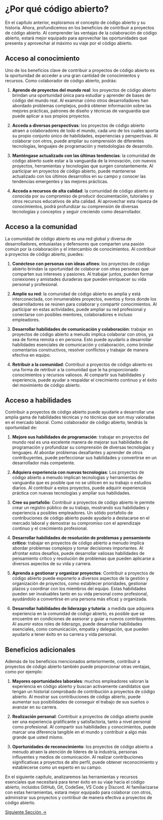 # ¿Por qué código abierto?

En el capítulo anterior, exploramos el concepto de código abierto y su historia. Ahora, profundicemos en los beneficios de contribuir a proyectos de código abierto. Al comprender las ventajas de la colaboración de código abierto, estará mejor equipado para aprovechar las oportunidades que presenta y aprovechar al máximo su viaje por el código abierto.

## Acceso al conocimiento

Uno de los beneficios clave de contribuir a proyectos de código abierto es la oportunidad de acceder a una gran cantidad de conocimientos y recursos. Como colaborador de código abierto, podrás:

1. **Aprende de proyectos del mundo real**: los proyectos de código abierto brindan una oportunidad única para estudiar y aprender de bases de código del mundo real. Al examinar cómo otros desarrolladores han abordado problemas complejos, podrá obtener información sobre las mejores prácticas, patrones de diseño y técnicas de vanguardia que puede aplicar a sus propios proyectos.

2. **Acceda a diversas perspectivas**: los proyectos de código abierto atraen a colaboradores de todo el mundo, cada uno de los cuales aporta su propio conjunto único de habilidades, experiencias y perspectivas. Al colaborar con otros, puede ampliar su comprensión de diferentes tecnologías, lenguajes de programación y metodologías de desarrollo.

3. **Manténgase actualizado con las últimas tendencias**: la comunidad de código abierto suele estar a la vanguardia de la innovación, con nuevos proyectos, herramientas y tecnologías que surgen constantemente. Al participar en proyectos de código abierto, puede mantenerse actualizado con los últimos desarrollos en su campo y conocer las tendencias emergentes y las mejores prácticas.

4. **Acceda a recursos de alta calidad**: la comunidad de código abierto es conocida por su compromiso de producir documentación, tutoriales y otros recursos educativos de alta calidad. Al aprovechar esta riqueza de conocimientos, podrá profundizar su comprensión de diversas tecnologías y conceptos y seguir creciendo como desarrollador.

## Acceso a la comunidad

La comunidad de código abierto es una red global y diversa de desarrolladores, entusiastas y defensores que comparten una pasión común por la colaboración y el intercambio de conocimientos. Al contribuir a proyectos de código abierto, puedes:

1. **Conéctese con personas con ideas afines**: los proyectos de código abierto brindan la oportunidad de colaborar con otras personas que comparten sus intereses y pasiones. Al trabajar juntos, pueden formar conexiones y amistades duraderas que pueden enriquecer su vida personal y profesional.

2. **Amplíe su red**: la comunidad de código abierto es amplia y está interconectada, con innumerables proyectos, eventos y foros donde los desarrolladores se reúnen para colaborar y compartir conocimientos. Al participar en estas actividades, puede ampliar su red profesional y conectarse con posibles mentores, colaboradores e incluso empleadores.

3. **Desarrollar habilidades de comunicación y colaboración**: trabajar en proyectos de código abierto a menudo implica colaborar con otros, ya sea de forma remota o en persona. Esto puede ayudarlo a desarrollar habilidades esenciales de comunicación y colaboración, como brindar comentarios constructivos, resolver conflictos y trabajar de manera efectiva en equipo.

4. **Retribuir a la comunidad**: Contribuir a proyectos de código abierto es una forma de retribuir a la comunidad que le ha proporcionado conocimientos y recursos valiosos. Al compartir sus habilidades y experiencia, puede ayudar a respaldar el crecimiento continuo y el éxito del movimiento de código abierto.

## Acceso a habilidades

Contribuir a proyectos de código abierto puede ayudarle a desarrollar una amplia gama de habilidades técnicas y no técnicas que son muy valoradas en el mercado laboral. Como colaborador de código abierto, tendrás la oportunidad de:

1. **Mejore sus habilidades de programación**: trabajar en proyectos del mundo real es una excelente manera de mejorar sus habilidades de programación y profundizar su comprensión de diversas tecnologías y lenguajes. Al abordar problemas desafiantes y aprender de otros contribuyentes, puede perfeccionar sus habilidades y convertirse en un desarrollador más competente.

2. **Adquiera experiencia con nuevas tecnologías**: Los proyectos de código abierto a menudo implican tecnologías y herramientas de vanguardia que es posible que no se utilicen en su trabajo o estudios diarios. Al contribuir a estos proyectos, puede adquirir experiencia práctica con nuevas tecnologías y ampliar sus habilidades.

3. **Cree su portafolio**: Contribuir a proyectos de código abierto le permite crear un registro público de su trabajo, mostrando sus habilidades y experiencia a posibles empleadores. Un sólido portafolio de contribuciones de código abierto puede ayudarlo a destacarse en el mercado laboral y demostrar su compromiso con el aprendizaje continuo y el crecimiento profesional.

4. **Desarrollar habilidades de resolución de problemas y pensamiento crítico**: trabajar en proyectos de código abierto a menudo implica abordar problemas complejos y tomar decisiones importantes. Al afrontar estos desafíos, puede desarrollar valiosas habilidades de pensamiento crítico y resolución de problemas que pueden aplicarse a diversos aspectos de su vida y carrera.

5. **Aprenda a gestionar y organizar proyectos**: Contribuir a proyectos de código abierto puede exponerlo a diversos aspectos de la gestión y organización de proyectos, como establecer prioridades, gestionar plazos y coordinar con los miembros del equipo. Estas habilidades pueden ser invaluables tanto en su vida personal como profesional, ayudándolo a convertirse en una persona más eficaz y organizada.

6. **Desarrollar habilidades de liderazgo y tutoría**: a medida que adquiera experiencia en la comunidad de código abierto, es posible que se encuentre en condiciones de asesorar y guiar a nuevos contribuyentes. Al asumir estos roles de liderazgo, puede desarrollar habilidades esenciales, como comunicación, empatía y delegación, que pueden ayudarlo a tener éxito en su carrera y vida personal.

## Beneficios adicionales

Además de los beneficios mencionados anteriormente, contribuir a proyectos de código abierto también puede proporcionar otras ventajas, como por ejemplo:

1. **Mayores oportunidades laborales**: muchos empleadores valoran la experiencia en código abierto y buscan activamente candidatos que tengan un historial comprobado de contribución a proyectos de código abierto. Al mostrar sus contribuciones de código abierto, puede aumentar sus posibilidades de conseguir el trabajo de sus sueños o avanzar en su carrera.

2. **Realización personal**: Contribuir a proyectos de código abierto puede ser una experiencia gratificante y satisfactoria, tanto a nivel personal como profesional. Al compartir sus habilidades y conocimientos, puede marcar una diferencia tangible en el mundo y contribuir a algo más grande que usted mismo.

3. **Oportunidades de reconocimiento**: los proyectos de código abierto a menudo atraen la atención de líderes de la industria, personas influyentes y medios de comunicación. Al realizar contribuciones significativas a proyectos de alto perfil, puede obtener reconocimiento y establecerse como un experto en su campo.

En el siguiente capítulo, analizaremos las herramientas y recursos esenciales que necesitará para tener éxito en su viaje hacia el código abierto, incluidos GitHub, Git, CodeSee, VS Code y Discord. Al familiarizarse con estas herramientas, estará mejor equipado para colaborar con otros, administrar sus proyectos y contribuir de manera efectiva a proyectos de código abierto.

[Siguiente Sección ->](04-herramientas-para-tener-exito.md)
